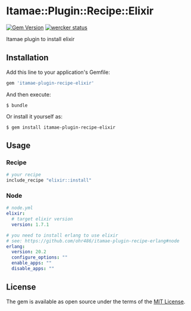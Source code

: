 # Itamae::Plugin::Recipe::Elixir

[![Gem Version](https://badge.fury.io/rb/itamae-plugin-recipe-elixir.svg)](https://badge.fury.io/rb/itamae-plugin-recipe-elixir)
[![wercker status](https://app.wercker.com/status/039289dd22177e634eace49f4d657260/m/master "wercker status")](https://app.wercker.com/project/byKey/039289dd22177e634eace49f4d657260)

Itamae plugin to install elixir

## Installation

Add this line to your application's Gemfile:

```ruby
gem 'itamae-plugin-recipe-elixir'
```

And then execute:

    $ bundle

Or install it yourself as:

    $ gem install itamae-plugin-recipe-elixir

## Usage

### Recipe

```ruby
# your recipe
include_recipe "elixir::install"
```

### Node

```yaml
# node.yml
elixir:
  # target elixir version
  version: 1.7.1

# you need to install erlang to use elixir
# see: https://github.com/ohr486/itamae-plugin-recipe-erlang#node
erlang:
  version: 20.2
  configure_options: ""
  enable_apps: ""
  disable_apps: ""
```

## License

The gem is available as open source under the terms of the [MIT License](http://opensource.org/licenses/MIT).
